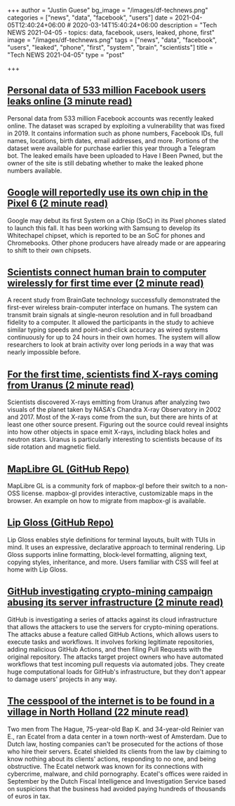 +++
author = "Justin Guese"
bg_image = "/images/df-technews.png"
categories = ["news", "data", "facebook", "users"]
date = 2021-04-05T12:40:24+06:00 # 2020-03-14T15:40:24+06:00
description = "Tech NEWS 2021-04-05 - topics: data, facebook, users, leaked, phone, first"
image = "/images/df-technews.png"
tags = ["news", "data", "facebook", "users", "leaked", "phone", "first", "system", "brain", "scientists"]
title = "Tech NEWS 2021-04-05"
type = "post"

+++

## [Personal data of 533 million Facebook users leaks online (3 minute read)](https://www.theverge.com/2021/4/4/22366822/facebook-personal-data-533-million-leaks-online-email-phone-numbers)

Personal data from 533 million Facebook accounts was recently leaked online. The dataset was scraped by exploiting a vulnerability that was fixed in 2019. It contains information such as phone numbers, Facebook IDs, full names, locations, birth dates, email addresses, and more. Portions of the dataset were available for purchase earlier this year through a Telegram bot. The leaked emails have been uploaded to Have I Been Pwned, but the owner of the site is still debating whether to make the leaked phone numbers available.

## [Google will reportedly use its own chip in the Pixel 6 (2 minute read)](https://www.engadget.com/google-silicon-whitechapel-pixel-6-170200955.html)

Google may debut its first System on a Chip (SoC) in its Pixel phones slated to launch this fall. It has been working with Samsung to develop its Whitechapel chipset, which is reported to be an SoC for phones and Chromebooks. Other phone producers have already made or are appearing to shift to their own chipsets.

## [Scientists connect human brain to computer wirelessly for first time ever (2 minute read)](https://www.independent.co.uk/life-style/gadgets-and-tech/brain-computer-interface-braingate-b1825971.html)

A recent study from BrainGate technology successfully demonstrated the first-ever wireless brain-computer interface on humans. The system can transmit brain signals at single-neuron resolution and in full broadband fidelity to a computer. It allowed the participants in the study to achieve similar typing speeds and point-and-click accuracy as wired systems continuously for up to 24 hours in their own homes. The system will allow researchers to look at brain activity over long periods in a way that was nearly impossible before.

## [For the first time, scientists find X-rays coming from Uranus (2 minute read)](https://www.nbcnews.com/science/space/first-time-scientists-find-x-rays-coming-uranus-n1262897)

Scientists discovered X-rays emitting from Uranus after analyzing two visuals of the planet taken by NASA's Chandra X-ray Observatory in 2002 and 2017. Most of the X-rays come from the sun, but there are hints of at least one other source present. Figuring out the source could reveal insights into how other objects in space emit X-rays, including black holes and neutron stars. Uranus is particularly interesting to scientists because of its side rotation and magnetic field.

## [MapLibre GL (GitHub Repo)](https://github.com/maplibre/maplibre-gl-js)

MapLibre GL is a community fork of mapbox-gl before their switch to a non-OSS license. mapbox-gl provides interactive, customizable maps in the browser. An example on how to migrate from mapbox-gl is available.

## [Lip Gloss (GitHub Repo)](https://github.com/charmbracelet/lipgloss/)

Lip Gloss enables style definitions for terminal layouts, built with TUIs in mind. It uses an expressive, declarative approach to terminal rendering. Lip Gloss supports inline formatting, block-level formatting, aligning text, copying styles, inheritance, and more. Users familiar with CSS will feel at home with Lip Gloss.

## [GitHub investigating crypto-mining campaign abusing its server infrastructure (2 minute read)](https://therecord.media/github-investigating-crypto-mining-campaign-abusing-its-server-infrastructure/)

GitHub is investigating a series of attacks against its cloud infrastructure that allows the attackers to use the servers for crypto-mining operations. The attacks abuse a feature called GitHub Actions, which allows users to execute tasks and workflows. It involves forking legitimate repositories, adding malicious GitHub Actions, and then filing Pull Requests with the original repository. The attacks target project owners who have automated workflows that test incoming pull requests via automated jobs. They create huge computational loads for GitHub's infrastructure, but they don't appear to damage users' projects in any way.

## [The cesspool of the internet is to be found in a village in North Holland (22 minute read)](https://www.nrc.nl/nieuws/2021/04/02/the-cesspool-of-the-internet-is-to-be-found-in-a-village-in-north-holland-a4038369)

Two men from The Hague, 75-year-old Bap K. and 34-year-old Reinier van E., ran Ecatel from a data center in a town north-west of Amsterdam. Due to Dutch law, hosting companies can't be prosecuted for the actions of those who hire their servers. Ecatel shielded its clients from the law by claiming to know nothing about its clients' actions, responding to no one, and being obstructive. The Ecatel network was known for its connections with cybercrime, malware, and child pornography. Ecatel's offices were raided in September by the Dutch Fiscal Intelligence and Investigation Service based on suspicions that the business had avoided paying hundreds of thousands of euros in tax.

